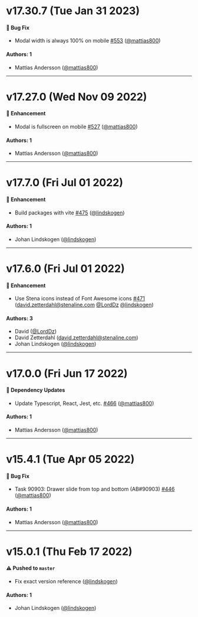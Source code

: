 # v17.30.7 (Tue Jan 31 2023)

#### 🐛 Bug Fix

- Modal width is always 100% on mobile [#553](https://github.com/StenaIT/stenajs-webui/pull/553) ([@mattias800](https://github.com/mattias800))

#### Authors: 1

- Mattias Andersson ([@mattias800](https://github.com/mattias800))

---

# v17.27.0 (Wed Nov 09 2022)

#### 🚀 Enhancement

- Modal is fullscreen on mobile [#527](https://github.com/StenaIT/stenajs-webui/pull/527) ([@mattias800](https://github.com/mattias800))

#### Authors: 1

- Mattias Andersson ([@mattias800](https://github.com/mattias800))

---

# v17.7.0 (Fri Jul 01 2022)

#### 🚀 Enhancement

- Build packages with vite [#475](https://github.com/StenaIT/stenajs-webui/pull/475) ([@lindskogen](https://github.com/lindskogen))

#### Authors: 1

- Johan Lindskogen ([@lindskogen](https://github.com/lindskogen))

---

# v17.6.0 (Fri Jul 01 2022)

#### 🚀 Enhancement

- Use Stena icons instead of Font Awesome icons [#471](https://github.com/StenaIT/stenajs-webui/pull/471) (david.zetterdahl@stenaline.com [@LordDz](https://github.com/LordDz) [@lindskogen](https://github.com/lindskogen))

#### Authors: 3

- David ([@LordDz](https://github.com/LordDz))
- David Zetterdahl (david.zetterdahl@stenaline.com)
- Johan Lindskogen ([@lindskogen](https://github.com/lindskogen))

---

# v17.0.0 (Fri Jun 17 2022)

#### 🔩 Dependency Updates

- Update Typescript, React, Jest, etc. [#466](https://github.com/StenaIT/stenajs-webui/pull/466) ([@mattias800](https://github.com/mattias800))

#### Authors: 1

- Mattias Andersson ([@mattias800](https://github.com/mattias800))

---

# v15.4.1 (Tue Apr 05 2022)

#### 🐛 Bug Fix

- Task 90903: Drawer slide from top and bottom (AB#90903) [#446](https://github.com/StenaIT/stenajs-webui/pull/446) ([@mattias800](https://github.com/mattias800))

#### Authors: 1

- Mattias Andersson ([@mattias800](https://github.com/mattias800))

---

# v15.0.1 (Thu Feb 17 2022)

#### ⚠️ Pushed to `master`

- Fix exact version reference ([@lindskogen](https://github.com/lindskogen))

#### Authors: 1

- Johan Lindskogen ([@lindskogen](https://github.com/lindskogen))
